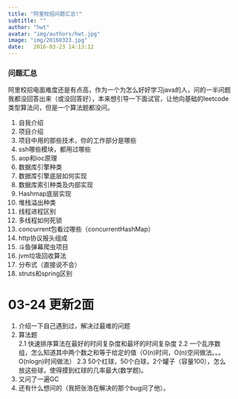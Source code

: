 ```yaml
---
title: "阿里校招问题汇总!"
subtitle: ""
author: "hwt"
avatar: "img/authors/hwt.jpg"
image: "img/20160323.jpg"
date:   2016-03-23 14:13:12
---
```


### 问题汇总  
阿里校招电面难度还是有点高，作为一个为怎么好好学习java的人，问的一半问题我都没回答出来（或没回答好），本来想引导一下面试官，让他向基础的leetcode类型算法问，但是一个算法题都没问。

1. 自我介绍  
2. 项目介绍  
3. 项目中用的那些技术，你的工作部分是哪些  
4. ssh哪些模块，都用过哪些  
5. aop和ioc原理  
6. 数据库引擎种类  
7. 数据库引擎底层如何实现  
8. 数据库索引种类及内部实现
9. Hashmap底层实现   
10. 堆栈溢出种类  
11. 线程进程区别  
12. 多线程如何死锁  
13. concurrent包看过哪些（concurrentHashMap）
14. http协议报头组成  
15. 斗鱼弹幕爬虫项目  
16. jvm垃圾回收算法  
17. 分布式（直接说不会）  
18. struts和spring区别



# 03-24 更新2面  
1. 介绍一下自己遇到过，解决过最难的问题  
2. 算法题  
  2.1 快速排序算法在最好的时间复杂度和最坏的时间复杂度
  2.2 一个乱序数组，怎么知道其中两个数之和等于给定的值（O(n)时间，O(n)空间做法。。。O(nlogn)时间做法）
  2.3 50个红球，50个白球，2个罐子（容量100），怎么放这些球，使得摸到红球的几率最大(数学题)。
3. 又问了一遍GC
4. 还有什么想问的（我把张浩在解决的那个bug问了他）。
